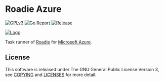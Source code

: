 # Roadie Azure
[![GPLv3](https://img.shields.io/badge/license-GPLv3-blue.svg)](https://www.gnu.org/copyleft/gpl.html)
[![Go Report](https://goreportcard.com/badge/github.com/jkawamoto/roadie-azure)](https://goreportcard.com/report/github.com/jkawamoto/roadie-azure)
[![Release](https://img.shields.io/badge/release-0.3.3-brightgreen.svg)](https://github.com/jkawamoto/roadie-azure/releases/tag/v0.3.3)

[![Logo](https://jkawamoto.github.io/roadie/img/banner.png)](https://jkawamoto.github.io/roadie/)

Task runner of [Roadie](https://jkawamoto.github.io/roadie/) for
[Microsoft Azure](https://azure.microsoft.com/).


## License
This software is released under The GNU General Public License Version 3,
see [COPYING](COPYING) and [LICENSES](LICENSES.md) for more detail.
